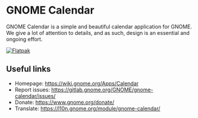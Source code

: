 # GNOME Calendar

GNOME Calendar is a simple and beautiful calendar application for GNOME. We give
a lot of attention to details, and as such, design is an essential and ongoing
effort.

[![Flatpak](https://upload.wikimedia.org/wikipedia/commons/thumb/a/a6/Flathub-badge-en.svg/240px-Flathub-badge-en.svg.png)](https://flathub.org/apps/details/org.gnome.Calendar)


## Useful links

- Homepage: <https://wiki.gnome.org/Apps/Calendar>
- Report issues: <https://gitlab.gnome.org/GNOME/gnome-calendar/issues/>
- Donate: <https://www.gnome.org/donate/>
- Translate: <https://l10n.gnome.org/module/gnome-calendar/>
